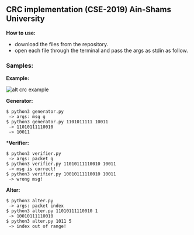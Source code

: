 ## CRC implementation (CSE-2019) Ain-Shams University

**How to use:**
- download the files from the repository.
- open each file through the terminal and pass the args as stdin as follow.

### Samples:
**Example:**

![alt crc example](https://github.com/AbdelrhmanMagdy/CSE-Networks/Examples/crc.png)

**Generator:**
```
$ python3 generator.py
 -> args: msg g
$ python3 generator.py 1101011111 10011
 -> 11010111110010
 -> 10011
```
***Verifier:**
```
$ python3 verifier.py 
 -> args: packet g
$ python3 verifier.py 11010111110010 10011
 -> msg is correct!
$ python3 verifier.py 10010111110010 10011
 -> wrong msg!

```
**Alter:**
```
$ python3 alter.py
 -> args: packet index
$ python3 alter.py 11010111110010 1
 -> 10010111110010
$ python3 alter.py 1011 5
 -> index out of range!
```
